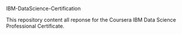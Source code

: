 IBM-DataScience-Certification

This repository content all reponse for the Coursera IBM Data Science Professional Certificate.
